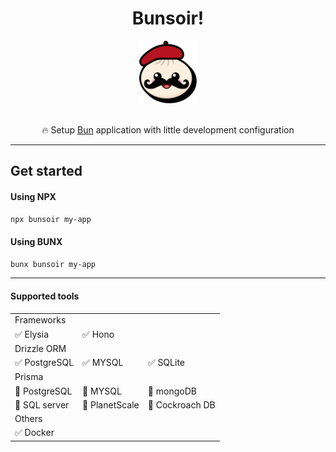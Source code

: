 <h1 align="center">Bunsoir!</h1>

<div align="center">
  <a href="www.npmjs.com/package/bunsoir"><img src="./logo.png" alt="Logo" height=100></a>
</div>

<br/>

<p align="center">
🔥 Setup <a href="https://bun.sh">Bun</a> application with little development configuration
</p>

---

## Get started

#### Using NPX

```bash
npx bunsoir my-app
```

#### Using BUNX

```bash
bunx bunsoir my-app
```

---

#### Supported tools

|               |                |                 |
| ------------- | -------------- | --------------- |
| Frameworks    |                |                 |
| ✅ Elysia     | ✅ Hono        |                 |
| Drizzle ORM   |                |                 |
| ✅ PostgreSQL | ✅ MYSQL       | ✅ SQLite       |
| Prisma        |                |                 |
| 🚧 PostgreSQL | 🚧 MYSQL       | 🚧 mongoDB      |
| 🚧 SQL server | 🚧 PlanetScale | 🚧 Cockroach DB |
| Others        |                |                 |
| ✅ Docker     |                |                 |
